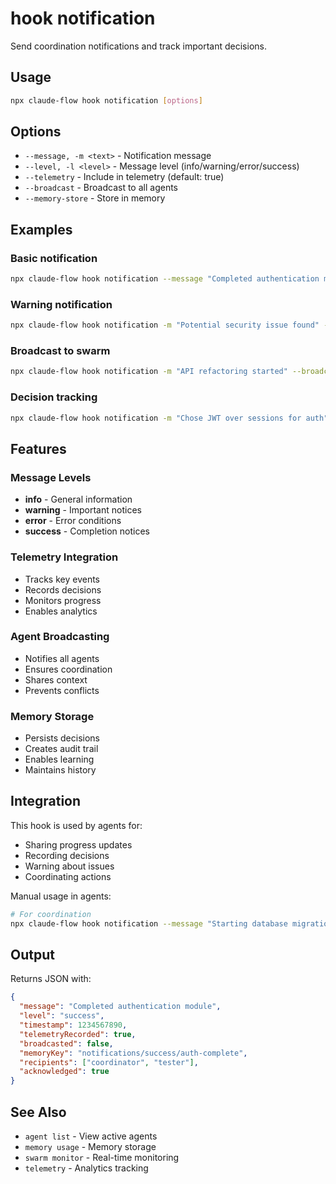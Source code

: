 # hook notification

Send coordination notifications and track important decisions.

## Usage

```bash
npx claude-flow hook notification [options]
```

## Options

- `--message, -m <text>` - Notification message
- `--level, -l <level>` - Message level (info/warning/error/success)
- `--telemetry` - Include in telemetry (default: true)
- `--broadcast` - Broadcast to all agents
- `--memory-store` - Store in memory

## Examples

### Basic notification
```bash
npx claude-flow hook notification --message "Completed authentication module"
```

### Warning notification
```bash
npx claude-flow hook notification -m "Potential security issue found" -l warning
```

### Broadcast to swarm
```bash
npx claude-flow hook notification -m "API refactoring started" --broadcast
```

### Decision tracking
```bash
npx claude-flow hook notification -m "Chose JWT over sessions for auth" --memory-store
```

## Features

### Message Levels
- **info** - General information
- **warning** - Important notices
- **error** - Error conditions
- **success** - Completion notices

### Telemetry Integration
- Tracks key events
- Records decisions
- Monitors progress
- Enables analytics

### Agent Broadcasting
- Notifies all agents
- Ensures coordination
- Shares context
- Prevents conflicts

### Memory Storage
- Persists decisions
- Creates audit trail
- Enables learning
- Maintains history

## Integration

This hook is used by agents for:
- Sharing progress updates
- Recording decisions
- Warning about issues
- Coordinating actions

Manual usage in agents:
```bash
# For coordination
npx claude-flow hook notification --message "Starting database migration" --broadcast --memory-store
```

## Output

Returns JSON with:
```json
{
  "message": "Completed authentication module",
  "level": "success",
  "timestamp": 1234567890,
  "telemetryRecorded": true,
  "broadcasted": false,
  "memoryKey": "notifications/success/auth-complete",
  "recipients": ["coordinator", "tester"],
  "acknowledged": true
}
```

## See Also

- `agent list` - View active agents
- `memory usage` - Memory storage
- `swarm monitor` - Real-time monitoring
- `telemetry` - Analytics tracking